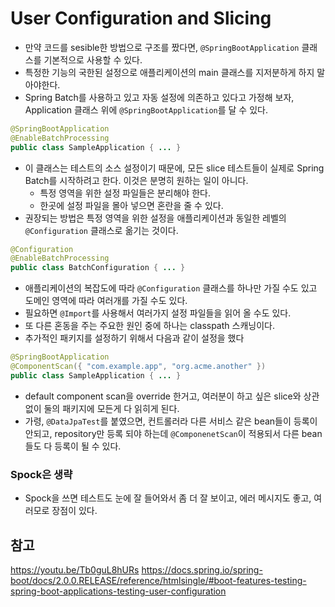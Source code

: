 # User Configuration and Slicing

- 만약 코드를 sesible한 방법으로 구조를 짰다면, ```@SpringBootApplication``` 클래스를 기본적으로 사용할 수 있다.
- 특정한 기능의 국한된 설정으로 애플리케이션의 main 클래스를 지저분하게 하지 말아야한다.
- Spring Batch를 사용하고 있고 자동 설정에 의존하고 있다고 가정해 보자, Application 클래스 위에 ```@SpringBootApplication```를 달 수 있다.
```java
@SpringBootApplication
@EnableBatchProcessing
public class SampleApplication { ... }
```
- 이 클래스는 테스트의 소스 설정이기 때문에, 모든 slice 테스트들이 실제로 Spring Batch를 시작하려고 한다. 이것은 분명히 원하는 일이 아니다.
    - 특정 영역을 위한 설정 파일들은 분리해야 한다.
    - 한곳에 설정 파일을 몰아 넣으면 혼란을 줄 수 있다.
- 권장되는 방법은 특정 영역을 위한 설정을 애플리케이션과 동일한 레벨의 ```@Configuration``` 클래스로 옮기는 것이다.
```java
@Configuration
@EnableBatchProcessing
public class BatchConfiguration { ... }
```
- 애플리케이션의 복잡도에 따라 ```@Configuration``` 클래스를 하나만 가질 수도 있고 도메인 영역에 따라 여러개를 가질 수도 있다.
- 필요하면 ```@Import```를 사용해서 여러가지 설정 파일들을 읽어 올 수도 있다.
- 또 다른 혼동을 주는 주요한 원인 중에 하나는 classpath 스캐닝이다.
- 추가적인 패키지를 설정하기 위해서 다음과 같이 설정을 했다
```java
@SpringBootApplication
@ComponentScan({ "com.example.app", "org.acme.another" })
public class SampleApplication { ... }
```
- default component scan을 override 한거고, 여러분이 하고 싶은 slice와 상관 없이 둘의 패키지에 모든게 다 읽히게 된다.
- 가령, ```@DataJpaTest```를 붙였으면, 컨트롤러라 다른 서비스 같은 bean들이 등록이 안되고, repository만 등록 되야 하는데
```@ComponenetScan```이 적용되서 다른 bean들도 다 등록이 될 수 있다.

### Spock은 생략
- Spock을 쓰면 테스트도 눈에 잘 들어와서 좀 더 잘 보이고, 에러 메시지도 좋고, 여러모로 장점이 있다.

## 참고
https://youtu.be/Tb0guL8hURs
https://docs.spring.io/spring-boot/docs/2.0.0.RELEASE/reference/htmlsingle/#boot-features-testing-spring-boot-applications-testing-user-configuration